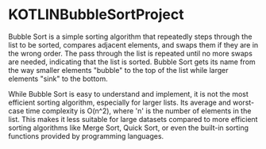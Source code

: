 # KOTLINBubbleSortProject

Bubble Sort is a simple sorting algorithm that repeatedly steps through the list to be sorted, compares adjacent elements, and swaps them if they are in the wrong order. The pass through the list is repeated until no more swaps are needed, indicating that the list is sorted. Bubble Sort gets its name from the way smaller elements "bubble" to the top of the list while larger elements "sink" to the bottom.

While Bubble Sort is easy to understand and implement, it is not the most efficient sorting algorithm, especially for larger lists. Its average and worst-case time complexity is O(n^2), where 'n' is the number of elements in the list. This makes it less suitable for large datasets compared to more efficient sorting algorithms like Merge Sort, Quick Sort, or even the built-in sorting functions provided by programming languages.
